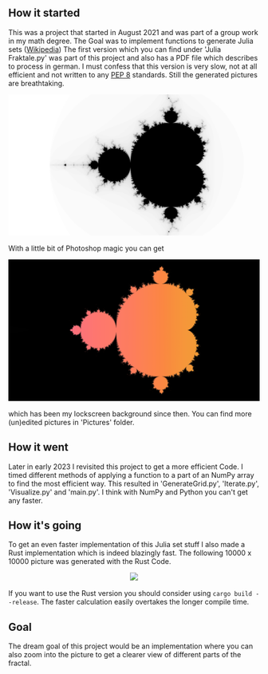 ## How it started
This was a project that started in August 2021 and was part of a group work in my math degree.
The Goal was to implement functions to generate Julia sets ([Wikipedia](https://en.wikipedia.org/wiki/Julia_set))
The first version which you can find under 'Julia Fraktale.py' was part of this project and also has a PDF file which describes to process in german.
I must confess that this version is very slow, not at all efficient and not written to any [PEP 8](https://peps.python.org/pep-0008/) standards.
Still the generated pictures are breathtaking.

<p align="center">
  <img src="./Pictures/Mandelbrot UHD.jpg" width="600px">
</p>

With a little bit of Photoshop magic you can get

<p align="center">
  <img src="./Pictures/Mandelbrot edit.png" width="600px">
</p>

which has been my lockscreen background since then.
You can find more (un)edited pictures in 'Pictures' folder.

## How it went
Later in early 2023 I revisited this project to get a more efficient Code.
I timed different methods of applying a function to a part of an NumPy array to find the most efficient way.
This resulted in 'GenerateGrid.py', 'Iterate.py', 'Visualize.py' and 'main.py'.
I think with NumPy and Python you can't get any faster.

## How it's going
To get an even faster implementation of this Julia set stuff I also made a Rust implementation which is indeed blazingly fast.
The following 10000 x 10000 picture was generated with the Rust Code.

<p align="center">
  <img src="./Pictures/Rust.png" width="600px">
</p>

If you want to use the Rust version you should consider using `cargo build --release`.
The faster calculation easily overtakes the longer compile time.

## Goal
The dream goal of this project would be an implementation where you can also zoom into the picture to get a clearer view of different parts of the fractal.